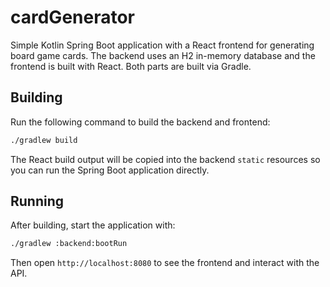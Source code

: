 # cardGenerator

Simple Kotlin Spring Boot application with a React frontend for generating board game cards. The backend uses an H2 in-memory database and the frontend is built with React. Both parts are built via Gradle.

## Building

Run the following command to build the backend and frontend:

```bash
./gradlew build
```

The React build output will be copied into the backend `static` resources so you can run the Spring Boot application directly.

## Running

After building, start the application with:

```bash
./gradlew :backend:bootRun
```

Then open `http://localhost:8080` to see the frontend and interact with the API.
